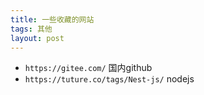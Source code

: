 ```yaml
---
title: 一些收藏的网站
tags: 其他
layout: post
---
```



- `https://gitee.com/` 国内github
- `https://tuture.co/tags/Nest-js/` nodejs
